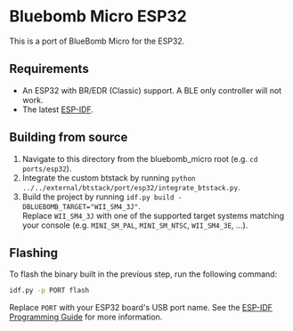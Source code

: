 # Bluebomb Micro ESP32
This is a port of BlueBomb Micro for the ESP32.

## Requirements
- An ESP32 with BR/EDR (Classic) support. A BLE only controller will not work.
- The latest [ESP-IDF](https://docs.espressif.com/projects/esp-idf/en/stable/esp32/get-started/index.html).

## Building from source
1. Navigate to this directory from the bluebomb_micro root (e.g. `cd ports/esp32`).
1. Integrate the custom btstack by running `python ../../external/btstack/port/esp32/integrate_btstack.py`.
1. Build the project by running `idf.py build -DBLUEBOMB_TARGET="WII_SM4_3J"`.  
    Replace `WII_SM4_3J` with one of the supported target systems matching your console (e.g. `MINI_SM_PAL`, `MINI_SM_NTSC`, `WII_SM4_3E`, ...).

## Flashing
To flash the binary built in the previous step, run the following command:
```bash
idf.py -p PORT flash
```
Replace `PORT` with your ESP32 board's USB port name. See the [ESP-IDF Programming Guide](https://docs.espressif.com/projects/esp-idf/en/stable/esp32/get-started/index.html#build-your-first-project) for more information.

